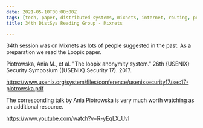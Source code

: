 ```yaml
---
date: 2021-05-10T00:00:00Z
tags: [tech, paper, distributed-systems, mixnets, internet, routing, privacy, security]
title: 34th DistSys Reading Group - Mixnets

---
```


34th session was on Mixnets as lots of people suggested in the past. As a
preparation we read the Loopix paper.

Piotrowska, Ania M., et al. "The loopix anonymity system." 26th {USENIX}
Security Symposium ({USENIX} Security 17). 2017.

https://www.usenix.org/system/files/conference/usenixsecurity17/sec17-piotrowska.pdf

The corresponding talk by Ania Piotrowska is very much worth watching as an
additional resource.

https://www.youtube.com/watch?v=R-yEqLX_UvI
